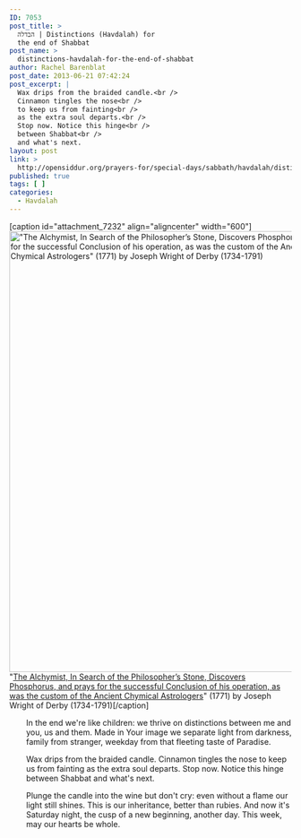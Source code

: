 ```yaml
---
ID: 7053
post_title: >
  הבדלה | Distinctions (Havdalah) for
  the end of Shabbat
post_name: >
  distinctions-havdalah-for-the-end-of-shabbat
author: Rachel Barenblat
post_date: 2013-06-21 07:42:24
post_excerpt: |
  Wax drips from the braided candle.<br />
  Cinnamon tingles the nose<br />
  to keep us from fainting<br />
  as the extra soul departs.<br />
  Stop now. Notice this hinge<br />
  between Shabbat<br />
  and what's next.
layout: post
link: >
  http://opensiddur.org/prayers-for/special-days/sabbath/havdalah/distinctions-havdalah-for-the-end-of-shabbat/
published: true
tags: [ ]
categories:
  - Havdalah
---
```

[caption id="attachment_7232" align="aligncenter" width="600"]<a href="http://opensiddur.org/wp-content/uploads/2013/06/Joseph_Wright_of_Derby_The_Alchemist.jpg"><img class="size-full wp-image-7232" alt="&quot;The Alchymist, In Search of the Philosopher’s Stone, Discovers Phosphorus, and prays for the successful Conclusion of his operation, as was the custom of the Ancient Chymical Astrologers&quot; (1771) by Joseph Wright of Derby (1734-1791)" src="http://opensiddur.org/wp-content/uploads/2013/06/Joseph_Wright_of_Derby_The_Alchemist.jpg" width="600" height="787" /></a> "<a href="http://commons.wikimedia.org/wiki/File:Joseph_Wright_of_Derby_The_Alchemist.jpg">The Alchymist, In Search of the Philosopher’s Stone, Discovers Phosphorus, and prays for the successful Conclusion of his operation, as was the custom of the Ancient Chymical Astrologers</a>" (1771) by Joseph Wright of Derby (1734-1791)[/caption]
<p style="padding-left: 30px;">In the end we're like children:
we thrive on distinctions
between me and you, us and them.
Made in Your image
we separate light from darkness,
family from stranger, weekday
from that fleeting taste of Paradise.</p>
<p style="padding-left: 30px;">Wax drips from the braided candle.
Cinnamon tingles the nose
to keep us from fainting
as the extra soul departs.
Stop now. Notice this hinge
between Shabbat
and what's next.</p>
<p style="padding-left: 30px;">Plunge the candle into the wine
but don't cry: even without a flame
our light still shines. This
is our inheritance, better than rubies.
And now it's Saturday night, the cusp
of a new beginning, another day.
This week, may our hearts be whole.</p>